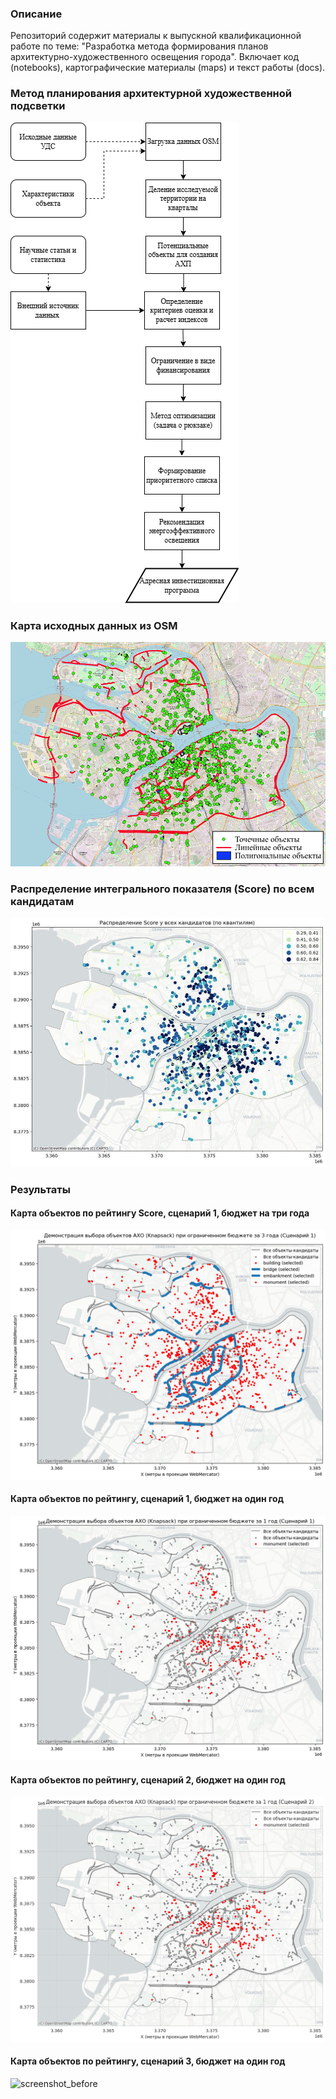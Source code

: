 ### Описание
Репозиторий содержит материалы к выпускной квалификационной работе по теме: "Разработка метода формирования планов архитектурно-художественного освещения города". Включает код (notebooks), картографические материалы (maps) и текст работы (docs).
### Метод планирования архитектурной художественной подсветки
![screenshot_before](https://github.com/nktfedorenko/urban-lighting-optimization/blob/01ac27ac2648e272bb2200b0d4a170992e394e10/maps/%D0%9C%D0%B5%D1%82%D0%BE%D0%B4%20%D0%BF%D0%BB%D0%B0%D0%BD%D0%B8%D1%80%D0%BE%D0%B2%D0%B0%D0%BD%D0%B8%D1%8F%20%D0%B0%D1%80%D1%85%D0%B8%D1%82%D0%B5%D0%BA%D1%82%D1%83%D1%80%D0%BD%D0%BE%D0%B9%20%D1%85%D1%83%D0%B4%D0%BE%D0%B6%D0%B5%D1%81%D1%82%D0%B2%D0%B5%D0%BD%D0%BD%D0%BE%D0%B9%20%D0%BF%D0%BE%D0%B4%D1%81%D0%B2%D0%B5%D1%82%D0%BA%D0%B8.png)
### Карта исходных данных из OSM
![screenshot_before](https://github.com/nktfedorenko/urban-lighting-optimization/blob/841c458117c63c0a3f880d4848b976935a781a99/maps/%D0%9A%D0%B0%D1%80%D1%82%D0%B0%20%D0%B8%D1%81%D1%85%D0%BE%D0%B4%D0%BD%D1%8B%D1%85%20%D0%B4%D0%B0%D0%BD%D0%BD%D1%8B%D1%85%20OSM.png)
### Распределение интегрального показателя (Score) по всем кандидатам
![screenshot_before](https://github.com/nktfedorenko/urban-lighting-optimization/blob/c88d736924e7f3770f2a14a4964277bd9bfce63e/maps/%D0%A0%D0%B0%D1%81%D0%BF%D1%80%D0%B5%D0%B4%D0%B5%D0%BB%D0%B5%D0%BD%D0%B8%D0%B5%20%D0%B8%D0%BD%D1%82%D0%B5%D0%B3%D1%80%D0%B0%D0%BB%D1%8C%D0%BD%D0%BE%D0%B3%D0%BE%20%D0%BF%D0%BE%D0%BA%D0%B0%D0%B7%D0%B0%D1%82%D0%B5%D0%BB%D1%8F%20(Score)%20%D0%BF%D0%BE%20%D0%B2%D1%81%D0%B5%D0%BC%20%D0%BA%D0%B0%D0%BD%D0%B4%D0%B8%D0%B4%D0%B0%D1%82%D0%B0%D0%BC.jpg)
### Результаты
#### Карта объектов по рейтингу Score, сценарий 1, бюджет на три года
![screenshot_before](https://github.com/nktfedorenko/urban-lighting-optimization/blob/e217419ad4a32c0a60a59ff96b48bb9245120422/maps/%D0%9A%D0%B0%D1%80%D1%82%D0%B0%20%D0%BE%D0%B1%D1%8A%D0%B5%D0%BA%D1%82%D0%BE%D0%B2%20%D0%BF%D0%BE%20%D1%80%D0%B5%D0%B9%D1%82%D0%B8%D0%BD%D0%B3%D1%83%20Score%2C%20%D1%81%D1%86%D0%B5%D0%BD%D0%B0%D1%80%D0%B8%D0%B9%201%2C%20%D0%B1%D1%8E%D0%B4%D0%B6%D0%B5%D1%82%20%D0%BD%D0%B0%20%D1%82%D1%80%D0%B8%20%D0%B3%D0%BE%D0%B4%D0%B0.png)
#### Карта объектов по рейтингу, сценарий 1, бюджет на один год
![screenshot_before](https://github.com/nktfedorenko/urban-lighting-optimization/blob/d85e616b39397773ba2891fccb7151ac5dc0f542/maps/%D0%9A%D0%B0%D1%80%D1%82%D0%B0%20%D0%BE%D0%B1%D1%8A%D0%B5%D0%BA%D1%82%D0%BE%D0%B2%20%D0%BF%D0%BE%20%D1%80%D0%B5%D0%B9%D1%82%D0%B8%D0%BD%D0%B3%D1%83%2C%20%D1%81%D1%86%D0%B5%D0%BD%D0%B0%D1%80%D0%B8%D0%B9%201%2C%20%D0%B1%D1%8E%D0%B4%D0%B6%D0%B5%D1%82%20%D0%BD%D0%B0%20%D0%BE%D0%B4%D0%B8%D0%BD%20%D0%B3%D0%BE%D0%B4.png)
#### Карта объектов по рейтингу, сценарий 2, бюджет на один год
![screenshot_before](https://github.com/nktfedorenko/urban-lighting-optimization/blob/d90ba82e30e939a0ee3577bef15e8bdfea84580a/maps/%D0%9A%D0%B0%D1%80%D1%82%D0%B0%20%D0%BE%D0%B1%D1%8A%D0%B5%D0%BA%D1%82%D0%BE%D0%B2%20%D0%BF%D0%BE%20%D1%80%D0%B5%D0%B9%D1%82%D0%B8%D0%BD%D0%B3%D1%83%2C%20%D1%81%D1%86%D0%B5%D0%BD%D0%B0%D1%80%D0%B8%D0%B9%202%2C%20%D0%B1%D1%8E%D0%B4%D0%B6%D0%B5%D1%82%20%D0%BD%D0%B0%20%D0%BE%D0%B4%D0%B8%D0%BD%20%D0%B3%D0%BE%D0%B4.png)
#### Карта объектов по рейтингу, сценарий 3, бюджет на один год
![screenshot_before]()
